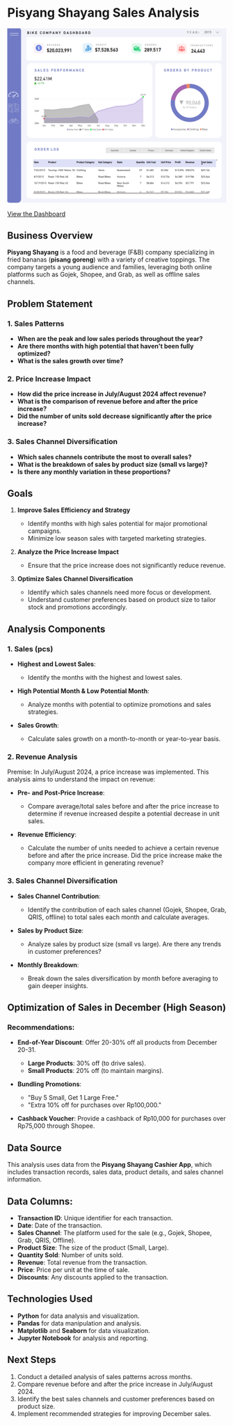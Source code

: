 
# Pisyang Shayang Sales Analysis

![alt text](https://github.com/alfadewa58/Empowering-Data-Driven-Decisions-for-a-Global-Bike-Company-With-BI-Dashboard/blob/main/Screenshot%202025-01-20%20164210.png)

[View the Dashboard](https://app.powerbi.com/view?r=eyJrIjoiZTg1MWYyOTQtNTk0OC00MzIzLTg0NGMtNDJhNjg0MGRhNWFhIiwidCI6IjUwODkxNmEwLTdiODktNDNhMS1hZjRlLTcyZmUxNWFiYTViOSIsImMiOjEwfQ%3D%3D&embedImagePlaceholder=true&pageName=1f93fdf6704b7571d979)


## **Business Overview**

**Pisyang Shayang** is a food and beverage (F&B) company specializing in fried bananas (**pisang goreng**) with a variety of creative toppings. The company targets a young audience and families, leveraging both online platforms such as Gojek, Shopee, and Grab, as well as offline sales channels.

## **Problem Statement**

### 1. Sales Patterns
   - **When are the peak and low sales periods throughout the year?**
   - **Are there months with high potential that haven't been fully optimized?**
   - **What is the sales growth over time?**

### 2. Price Increase Impact
   - **How did the price increase in July/August 2024 affect revenue?**
   - **What is the comparison of revenue before and after the price increase?**
   - **Did the number of units sold decrease significantly after the price increase?**

### 3. Sales Channel Diversification
   - **Which sales channels contribute the most to overall sales?**
   - **What is the breakdown of sales by product size (small vs large)?**
   - **Is there any monthly variation in these proportions?**

## **Goals**

1. **Improve Sales Efficiency and Strategy**
   - Identify months with high sales potential for major promotional campaigns.
   - Minimize low season sales with targeted marketing strategies.
   
2. **Analyze the Price Increase Impact**
   - Ensure that the price increase does not significantly reduce revenue.

3. **Optimize Sales Channel Diversification**
   - Identify which sales channels need more focus or development.
   - Understand customer preferences based on product size to tailor stock and promotions accordingly.

## **Analysis Components**

### 1. **Sales (pcs)**

   - **Highest and Lowest Sales**:
     - Identify the months with the highest and lowest sales.
   
   - **High Potential Month & Low Potential Month**:
     - Analyze months with potential to optimize promotions and sales strategies.
   
   - **Sales Growth**:
     - Calculate sales growth on a month-to-month or year-to-year basis.

### 2. **Revenue Analysis**

   Premise: In July/August 2024, a price increase was implemented. This analysis aims to understand the impact on revenue:

   - **Pre- and Post-Price Increase**:
     - Compare average/total sales before and after the price increase to determine if revenue increased despite a potential decrease in unit sales.
   
   - **Revenue Efficiency**:
     - Calculate the number of units needed to achieve a certain revenue before and after the price increase. Did the price increase make the company more efficient in generating revenue?

### 3. **Sales Channel Diversification**

   - **Sales Channel Contribution**:
     - Identify the contribution of each sales channel (Gojek, Shopee, Grab, QRIS, offline) to total sales each month and calculate averages.

   - **Sales by Product Size**:
     - Analyze sales by product size (small vs large). Are there any trends in customer preferences?
   
   - **Monthly Breakdown**:
     - Break down the sales diversification by month before averaging to gain deeper insights.

## **Optimization of Sales in December (High Season)**

### **Recommendations**:
   - **End-of-Year Discount**: Offer 20-30% off all products from December 20-31.
     - **Large Products**: 30% off (to drive sales).
     - **Small Products**: 20% off (to maintain margins).
   
   - **Bundling Promotions**:
     - "Buy 5 Small, Get 1 Large Free."
     - "Extra 10% off for purchases over Rp100,000."
   
   - **Cashback Voucher**: Provide a cashback of Rp10,000 for purchases over Rp75,000 through Shopee.

## **Data Source**

This analysis uses data from the **Pisyang Shayang Cashier App**, which includes transaction records, sales data, product details, and sales channel information.

## **Data Columns**:

- **Transaction ID**: Unique identifier for each transaction.
- **Date**: Date of the transaction.
- **Sales Channel**: The platform used for the sale (e.g., Gojek, Shopee, Grab, QRIS, Offline).
- **Product Size**: The size of the product (Small, Large).
- **Quantity Sold**: Number of units sold.
- **Revenue**: Total revenue from the transaction.
- **Price**: Price per unit at the time of sale.
- **Discounts**: Any discounts applied to the transaction.

## **Technologies Used**

- **Python** for data analysis and visualization.
- **Pandas** for data manipulation and analysis.
- **Matplotlib** and **Seaborn** for data visualization.
- **Jupyter Notebook** for analysis and reporting.

## **Next Steps**

1. Conduct a detailed analysis of sales patterns across months.
2. Compare revenue before and after the price increase in July/August 2024.
3. Identify the best sales channels and customer preferences based on product size.
4. Implement recommended strategies for improving December sales.
